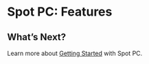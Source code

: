 <meta name="robots" content="noindex">

# Spot PC: Features

## What’s Next?

Learn more about [Getting Started](spot-pc/getting-started/) with Spot PC.
